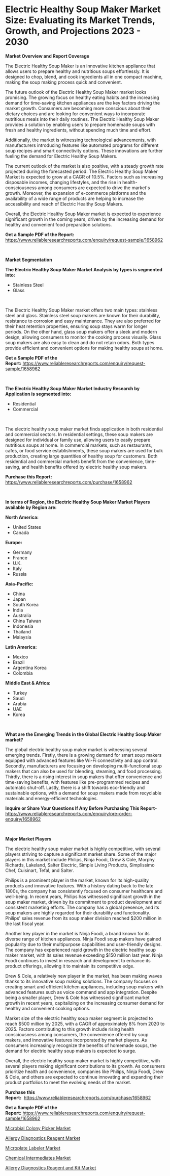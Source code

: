 <p><h1>Electric Healthy Soup Maker Market Size: Evaluating its Market Trends, Growth, and Projections 2023 - 2030</h1></p><p><strong>Market Overview and Report Coverage</strong></p>
<p><p>The Electric Healthy Soup Maker is an innovative kitchen appliance that allows users to prepare healthy and nutritious soups effortlessly. It is designed to chop, blend, and cook ingredients all in one compact machine, making the soup making process quick and convenient.</p><p>The future outlook of the Electric Healthy Soup Maker market looks promising. The growing focus on healthy eating habits and the increasing demand for time-saving kitchen appliances are the key factors driving the market growth. Consumers are becoming more conscious about their dietary choices and are looking for convenient ways to incorporate nutritious meals into their daily routines. The Electric Healthy Soup Maker provides a solution by enabling users to prepare homemade soups with fresh and healthy ingredients, without spending much time and effort.</p><p>Additionally, the market is witnessing technological advancements, with manufacturers introducing features like automated programs for different soup recipes and smart connectivity options. These innovations are further fueling the demand for Electric Healthy Soup Makers.</p><p>The current outlook of the market is also positive, with a steady growth rate projected during the forecasted period. The Electric Healthy Soup Maker Market is expected to grow at a CAGR of 10.5%. Factors such as increasing disposable incomes, changing lifestyles, and the rise in health-consciousness among consumers are expected to drive the market's growth. Moreover, the expansion of e-commerce platforms and the availability of a wide range of products are helping to increase the accessibility and reach of Electric Healthy Soup Makers.</p><p>Overall, the Electric Healthy Soup Maker market is expected to experience significant growth in the coming years, driven by the increasing demand for healthy and convenient food preparation solutions.</p></p>
<p><strong>Get a Sample PDF of the Report:</strong> <a href="https://www.reliableresearchreports.com/enquiry/request-sample/1658962">https://www.reliableresearchreports.com/enquiry/request-sample/1658962</a></p>
<p>&nbsp;</p>
<p><strong>Market Segmentation</strong></p>
<p><strong>The Electric Healthy Soup Maker Market Analysis by types is segmented into:</strong></p>
<p><ul><li>Stainless Steel</li><li>Glass</li></ul></p>
<p>&nbsp;</p>
<p><p>The Electric Healthy Soup Maker market offers two main types: stainless steel and glass. Stainless steel soup makers are known for their durability, resistance to corrosion and easy maintenance. They are also preferred for their heat retention properties, ensuring soup stays warm for longer periods. On the other hand, glass soup makers offer a sleek and modern design, allowing consumers to monitor the cooking process visually. Glass soup makers are also easy to clean and do not retain odors. Both types provide efficient and convenient options for making healthy soups at home.</p></p>
<p><strong>Get a Sample PDF of the Report:</strong>&nbsp;<a href="https://www.reliableresearchreports.com/enquiry/request-sample/1658962">https://www.reliableresearchreports.com/enquiry/request-sample/1658962</a></p>
<p>&nbsp;</p>
<p><strong>The Electric Healthy Soup Maker Market Industry Research by Application is segmented into:</strong></p>
<p><ul><li>Residential</li><li>Commercial</li></ul></p>
<p>&nbsp;</p>
<p><p>The electric healthy soup maker market finds application in both residential and commercial sectors. In residential settings, these soup makers are designed for individual or family use, allowing users to easily prepare nutritious soups at home. In commercial markets, such as restaurants, cafes, or food service establishments, these soup makers are used for bulk production, creating large quantities of healthy soup for customers. Both residential and commercial markets benefit from the convenience, time-saving, and health benefits offered by electric healthy soup makers.</p></p>
<p><strong>Purchase this Report:</strong>&nbsp; <a href="https://www.reliableresearchreports.com/purchase/1658962">https://www.reliableresearchreports.com/purchase/1658962</a></p>
<p>&nbsp;</p>
<p><strong>In terms of Region, the Electric Healthy Soup Maker Market Players available by Region are:</strong></p>
<p>
    <p> <strong> North America: </strong>
        <ul>
            <li>United States</li>
            <li>Canada</li>
        </ul>
        </p> 
    <p> <strong> Europe: </strong>
        <ul>
            <li>Germany</li>
            <li>France</li>
            <li>U.K.</li>
            <li>Italy</li>
            <li>Russia</li>
        </ul>
        </p> 
    <p> <strong> Asia-Pacific: </strong>
        <ul>
            <li>China</li>
            <li>Japan</li>
            <li>South Korea</li>
            <li>India</li>
            <li>Australia</li>
            <li>China Taiwan</li>
            <li>Indonesia</li>
            <li>Thailand</li>
            <li>Malaysia</li>
        </ul>
        </p> 
    <p> <strong> Latin America: </strong>
        <ul>
            <li>Mexico</li>
            <li>Brazil</li>
            <li>Argentina Korea</li>
            <li>Colombia</li>
        </ul>
        </p> 
    <p> <strong> Middle East & Africa: </strong>
        <ul>
            <li>Turkey</li>
            <li>Saudi</li>
            <li>Arabia</li>
            <li>UAE</li>
            <li>Korea</li>
        </ul>
    </p>
    </p>
<p>&nbsp;</p>
<p><strong>What are the Emerging Trends in the Global Electric Healthy Soup Maker market?</strong></p>
<p><p>The global electric healthy soup maker market is witnessing several emerging trends. Firstly, there is a growing demand for smart soup makers equipped with advanced features like Wi-Fi connectivity and app control. Secondly, manufacturers are focusing on developing multi-functional soup makers that can also be used for blending, steaming, and food processing. Thirdly, there is a rising interest in soup makers that offer convenience and time-saving benefits, with features like pre-programmed recipes and automatic shut-off. Lastly, there is a shift towards eco-friendly and sustainable options, with a demand for soup makers made from recyclable materials and energy-efficient technologies.</p></p>
<p><strong>Inquire or Share Your Questions If Any Before Purchasing This Report</strong>- <a href="https://www.reliableresearchreports.com/enquiry/pre-order-enquiry/1658962">https://www.reliableresearchreports.com/enquiry/pre-order-enquiry/1658962</a></p>
<p>&nbsp;</p>
<p><strong>Major Market Players</strong></p>
<p><p>The electric healthy soup maker market is highly competitive, with several players striving to capture a significant market share. Some of the major players in this market include Philips, Ninja Foodi, Drew & Cole, Morphy Richards, Lakeland, Salter Electric, Simple Living Products, Simplissimo Chef, Cuisinart, Tefal, and Salter.</p><p>Philips is a prominent player in the market, known for its high-quality products and innovative features. With a history dating back to the late 1800s, the company has consistently focused on consumer healthcare and well-being. In recent years, Philips has witnessed significant growth in the soup maker market, driven by its commitment to product development and consistent marketing efforts. The company has a global presence, and its soup makers are highly regarded for their durability and functionality. Philips' sales revenue from its soup maker division reached $200 million in the last fiscal year.</p><p>Another key player in the market is Ninja Foodi, a brand known for its diverse range of kitchen appliances. Ninja Foodi soup makers have gained popularity due to their multipurpose capabilities and user-friendly designs. The company has experienced rapid growth in the electric healthy soup maker market, with its sales revenue exceeding $150 million last year. Ninja Foodi continues to invest in research and development to enhance its product offerings, allowing it to maintain its competitive edge.</p><p>Drew & Cole, a relatively new player in the market, has been making waves thanks to its innovative soup making solutions. The company focuses on creating smart and efficient kitchen appliances, including soup makers with advanced features such as voice command and app integration. Despite being a smaller player, Drew & Cole has witnessed significant market growth in recent years, capitalizing on the increasing consumer demand for healthy and convenient cooking options.</p><p>Market size of the electric healthy soup maker segment is projected to reach $500 million by 2025, with a CAGR of approximately 8% from 2020 to 2025. Factors contributing to this growth include rising health consciousness among consumers, the convenience offered by soup makers, and innovative features incorporated by market players. As consumers increasingly recognize the benefits of homemade soups, the demand for electric healthy soup makers is expected to surge.</p><p>Overall, the electric healthy soup maker market is highly competitive, with several players making significant contributions to its growth. As consumers prioritize health and convenience, companies like Philips, Ninja Foodi, Drew & Cole, and others are expected to continue innovating and expanding their product portfolios to meet the evolving needs of the market.</p></p>
<p><strong>Purchase this Report:</strong>&nbsp;&nbsp;<a href="https://www.reliableresearchreports.com/purchase/1658962">https://www.reliableresearchreports.com/purchase/1658962</a></p>
<p></p>
<p><strong>Get a Sample PDF of the Report:</strong>&nbsp;<a href="https://www.reliableresearchreports.com/enquiry/request-sample/1658962">https://www.reliableresearchreports.com/enquiry/request-sample/1658962</a></p>
<p><p><a href="https://www.linkedin.com/pulse/microbial-colony-picker-market-challenges-opportunities-growth-63ave/">Microbial Colony Picker Market</a></p><p><a href="https://github.com/ChiragRP21/Market-Research-Report-List-1/blob/main/allergy-diagnostics-reagent-market.md">Allergy Diagnostics Reagent Market</a></p><p><a href="https://www.linkedin.com/pulse/microplate-labeler-market-size-growth-forecast-from-2023-n8qse/">Microplate Labeler Market</a></p><p><a href="https://medium.com/@santosh99915121/chemical-intermediates-market-size-growth-forecast-2023-2030-9e1814372f08">Chemical Intermediates Market</a></p><p><a href="https://github.com/Chiragrp22/Market-Research-Report-List-1/blob/main/allergy-diagnostics-reagent-and-kit-market.md">Allergy Diagnostics Reagent and Kit Market</a></p></p>